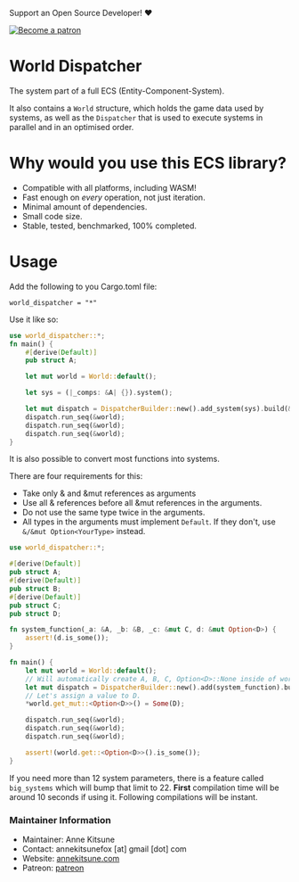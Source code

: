 Support an Open Source Developer! :hearts:  

[![Become a patron](https://c5.patreon.com/external/logo/become_a_patron_button.png)](https://www.patreon.com/jojolepro)

# World Dispatcher
The system part of a full ECS (Entity-Component-System).

It also contains a `World` structure, which holds the game data used by systems,
as well as the `Dispatcher` that is used to execute systems in parallel and in 
an optimised order.

# Why would you use this ECS library?

* Compatible with all platforms, including WASM!
* Fast enough on *every* operation, not just iteration.
* Minimal amount of dependencies.
* Small code size.
* Stable, tested, benchmarked, 100% completed.

# Usage
Add the following to you Cargo.toml file:
```
world_dispatcher = "*"
```

Use it like so:
```rust
use world_dispatcher::*;
fn main() {
    #[derive(Default)]
    pub struct A;

    let mut world = World::default();

    let sys = (|_comps: &A| {}).system();

    let mut dispatch = DispatcherBuilder::new().add_system(sys).build(&mut world);
    dispatch.run_seq(&world);
    dispatch.run_seq(&world);
    dispatch.run_seq(&world);
}
```

It is also possible to convert most functions into systems.

There are four requirements for this:
- Take only & and &mut references as arguments
- Use all & references before all &mut references in the arguments.
- Do not use the same type twice in the arguments.
- All types in the arguments must implement `Default`. If they don't, use
`&/&mut Option<YourType>` instead.
```rust
use world_dispatcher::*;

#[derive(Default)]
pub struct A;
#[derive(Default)]
pub struct B;
#[derive(Default)]
pub struct C;
pub struct D;

fn system_function(_a: &A, _b: &B, _c: &mut C, d: &mut Option<D>) {
    assert!(d.is_some());
}

fn main() {
    let mut world = World::default();
    // Will automatically create A, B, C, Option<D>::None inside of world.
    let mut dispatch = DispatcherBuilder::new().add(system_function).build(&mut world);
    // Let's assign a value to D.
    *world.get_mut::<Option<D>>() = Some(D);

    dispatch.run_seq(&world);
    dispatch.run_seq(&world);
    dispatch.run_seq(&world);

    assert!(world.get::<Option<D>>().is_some());
}
```

If you need more than 12 system parameters, there is a feature called `big_systems`
which will bump that limit to 22. **First** compilation time will be around 10
seconds if using it. Following compilations will be instant.

### Maintainer Information

* Maintainer: Anne Kitsune
* Contact: annekitsunefox [at] gmail [dot] com
* Website: [annekitsune.com](https://annekitsune.com)
* Patreon: [patreon](https://patreon.com/annekitsune)

